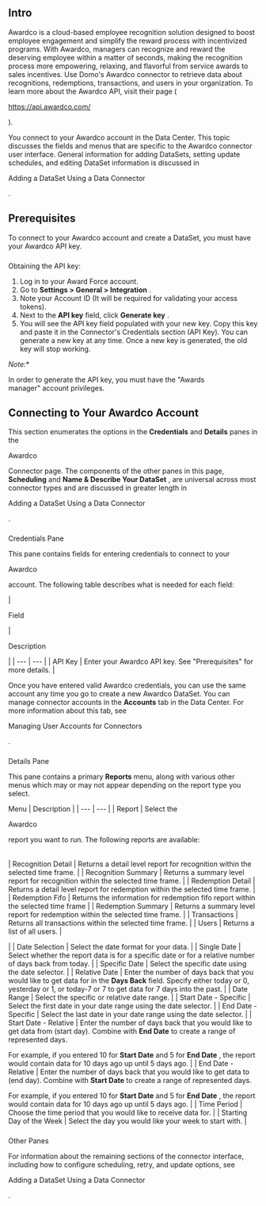 

Intro
-------

Awardco is a cloud-based employee recognition solution designed to boost employee engagement and simplify the reward process with incentivized programs. With Awardco, managers can recognize and reward the deserving employee within a matter of seconds, making the recognition process more empowering, relaxing, and flavorful from service awards to sales incentives. Use Domo's Awardco connector to retrieve data about recognitions, redemptions, transactions, and users in your organization. To learn more about the Awardco API, visit their page (

https://api.awardco.com/

).


 You connect to your Awardco account in the Data Center. This topic discusses the fields and menus that are specific to the Awardco connector user interface. General information for adding DataSets, setting update schedules, and editing DataSet information is discussed in

Adding a DataSet Using a Data Connector

.


 Prerequisites
---------------

To connect to your Awardco account and create a DataSet, you must have your Awardco API key.

###
 Obtaining the API key:


1. Log in to your Award Force account.
2. Go to
 **Settings > General > Integration**
 .
3. Note your Account ID (It will be required for validating your access tokens).
4. Next to the
 **API key**
 field, click
 **Generate key**
 .
5. You will see the API key field populated with your new key. Copy this key and paste it in the Connector's Credentials section (API Key). You can generate a new key at any time. Once a new key is generated, the old key will stop working.

*Note:**

In order to generate the API key, you must have the "Awards manager" account privileges.

Connecting to Your Awardco Account
------------------------------------


 This section enumerates the options in the
 **Credentials**
 and
 **Details**
 panes in the

Awardco

Connector page. The components of the other panes in this page,
 **Scheduling**
 and
 **Name & Describe Your DataSet**
 , are universal across most connector types and are discussed in greater length in

Adding a DataSet Using a Data Connector

.


###

Credentials Pane


 This pane contains fields for entering credentials to connect to your

Awardco

account. The following table describes what is needed for each field:


|

Field

|

Description

|
| --- | --- |
|
 API Key
  |
 Enter your Awardco API key. See "Prerequisites" for more details.
  |


 Once you have entered valid Awardco credentials, you can use the same account any time you go to create a new Awardco DataSet. You can manage connector accounts in the
 **Accounts**
 tab in the Data Center. For more information about this tab, see

Managing User Accounts for Connectors

.


###
 Details Pane

This pane contains a primary
 **Reports**
 menu, along with various other menus which may or may not appear depending on the report type you select.


 Menu
  |
 Description
  |
| --- | --- |
|
 Report
  |
 Select the

Awardco

report you want to run. The following reports are available:


|  |  |
| --- | --- |
|
 Recognition Detail
  |
 Returns a detail level report for recognition within the selected time frame.
  |
|
 Recognition Summary
  |
 Returns a summary level report for recognition within the selected time frame.
  |
|
 Redemption Detail
  |
 Returns a detail level report for redemption within the selected time frame.
  |
|
 Redemption Fifo
  |
 Returns the information for redemption fifo report within the selected time frame
  |
|
 Redemption Summary
  |
 Returns a summary level report for redemption within the selected time frame.
  |
|
 Transactions
  |
 Returns all transactions within the selected time frame.
  |
|
 Users
  |
 Returns a list of all users.
  |

|
|
 Date Selection
  |
 Select the date format for your data.
  |
|
 Single Date
  |
 Select whether the report data is for a specific date or for a relative number of days back from today.
  |
|
 Specific Date
  |
 Select the specific date using the date selector.
  |
|
 Relative Date
  |
 Enter the number of days back that you would like to get data for in the
 ****Days Back****
 field. Specify either today or 0, yesterday or 1, or today-7 or 7 to get data for 7 days into the past.
  |
|
 Date Range
  |
 Select the specific or relative date range.
  |
|
 Start Date - Specific
  |
 Select the first date in your date range using the date selector.
  |
|
 End Date - Specific
  |
 Select the last date in your date range using the date selector.
  |
|
 Start Date - Relative
  |
 Enter the number of days back that you would like to get data from (start day). Combine with
 ****************End Date****************
 to create a range of represented days.


 For example, if you entered 10 for
 ****************Start Date****************
 and 5 for
 ****************End Date****************
 , the report would contain data for 10 days ago up until 5 days ago.
  |
|
 End Date - Relative
  |
 Enter the number of days back that you would like to get data to (end day). Combine with
 ****************Start Date****************
 to create a range of represented days.


 For example, if you entered 10 for
 ****************Start Date****************
 and 5 for
 ****************End Date****************
 , the report would contain data for 10 days ago up until 5 days ago.
  |
|
 Time Period
  |
 Choose the time period that you would like to receive data for.
  |
|
 Starting Day of the Week
  |
 Select the day you would like your week to start with.
  |


###
 Other Panes

For information about the remaining sections of the connector interface, including how to configure scheduling, retry, and update options, see

Adding a DataSet Using a Data Connector

.

